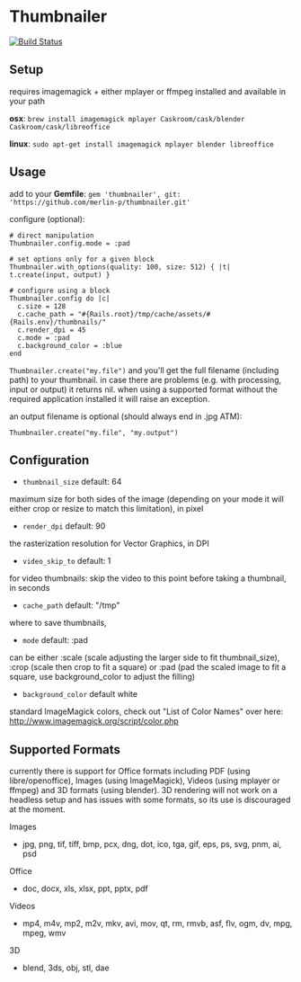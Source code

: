 # Thumbnailer
[![Build Status](https://travis-ci.org/merlin-p/thumbnailer.svg)](https://travis-ci.org/merlin-p/thumbnailer)

## Setup

requires imagemagick + either mplayer or ffmpeg installed and available in your path

**osx**: `brew install imagemagick mplayer Caskroom/cask/blender Caskroom/cask/libreoffice`

**linux**: `sudo apt-get install imagemagick mplayer blender libreoffice`

## Usage
add to your **Gemfile**:
`gem 'thumbnailer', git: 'https://github.com/merlin-p/thumbnailer.git'`

configure (optional):
```
# direct manipulation
Thumbnailer.config.mode = :pad

# set options only for a given block
Thumbnailer.with_options(quality: 100, size: 512) { |t| t.create(input, output) }

# configure using a block
Thumbnailer.config do |c|
  c.size = 128
  c.cache_path = "#{Rails.root}/tmp/cache/assets/#{Rails.env}/thumbnails/"
  c.render_dpi = 45
  c.mode = :pad
  c.background_color = :blue
end
```

`Thumbnailer.create("my.file")` and you'll get the full filename (including path) to your thumbnail. in case there are problems (e.g. with processing, input or output) it returns nil. when using a supported format without the required application installed it will raise an exception.

an output filename is optional (should always end in .jpg ATM):

`Thumbnailer.create("my.file", "my.output")`


## Configuration

- `thumbnail_size` default: 64

maximum size for both sides of the image (depending on your mode it will either crop or resize to match this limitation), in pixel

- `render_dpi` default: 90

the rasterization resolution for Vector Graphics, in DPI

- `video_skip_to` default: 1

for video thumbnails: skip the video to this point before taking a thumbnail, in seconds

- `cache_path` default: "/tmp"

where to save thumbnails,

- `mode` default: :pad

can be either :scale (scale adjusting the larger side to fit thumbnail_size), :crop (scale then crop to fit a square) or :pad (pad the scaled image to fit a square, use background_color to adjust the filling)

- `background_color` default white

standard ImageMagick colors, check out "List of Color Names" over here: http://www.imagemagick.org/script/color.php

## Supported Formats

currently there is support for Office formats including PDF (using libre/openoffice), Images (using ImageMagick), Videos (using mplayer or ffmpeg) and 3D formats (using blender). 3D rendering will not work on a headless setup and has issues with some formats, so its use is discouraged at the moment.

Images
- jpg, png, tif, tiff, bmp, pcx, dng, dot, ico, tga, gif, eps, ps, svg, pnm, ai, psd

Office
- doc, docx, xls, xlsx, ppt, pptx, pdf

Videos
- mp4, m4v, mp2, m2v, mkv, avi, mov, qt, rm, rmvb, asf, flv, ogm, dv, mpg, mpeg, wmv

3D
- blend, 3ds, obj, stl, dae
